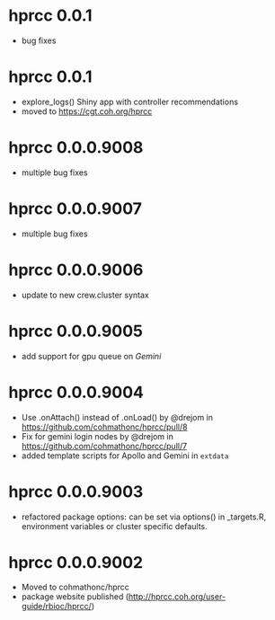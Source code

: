 # hprcc 0.0.1

- bug fixes

# hprcc 0.0.1

- explore_logs() Shiny app with controller recommendations
- moved to <https://cgt.coh.org/hprcc>

# hprcc 0.0.0.9008

- multiple bug fixes

# hprcc 0.0.0.9007

- multiple bug fixes

# hprcc 0.0.0.9006

- update to new crew.cluster syntax

# hprcc 0.0.0.9005

- add support for gpu queue on _Gemini_

# hprcc 0.0.0.9004

- Use .onAttach() instead of .onLoad() by @drejom in <https://github.com/cohmathonc/hprcc/pull/8>
- Fix for gemini login nodes by @drejom in <https://github.com/cohmathonc/hprcc/pull/7>
- added template scripts for Apollo and Gemini in `extdata`

# hprcc 0.0.0.9003

- refactored package options: can be set via options() in _targets.R, environment variables or cluster specific defaults.

# hprcc 0.0.0.9002

- Moved to cohmathonc/hprcc
- package website published (<http://hprcc.coh.org/user-guide/rbioc/hprcc/>)
